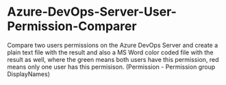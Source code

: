 # Azure-DevOps-Server-User-Permission-Comparer
Compare two users permissions on the Azure DevOps Server and create a plain text file with the result and also a MS Word color coded file with the result as well, where the green means both users have this permission, red means only one user has this permisison. (Permission - Permission group DisplayNames)
